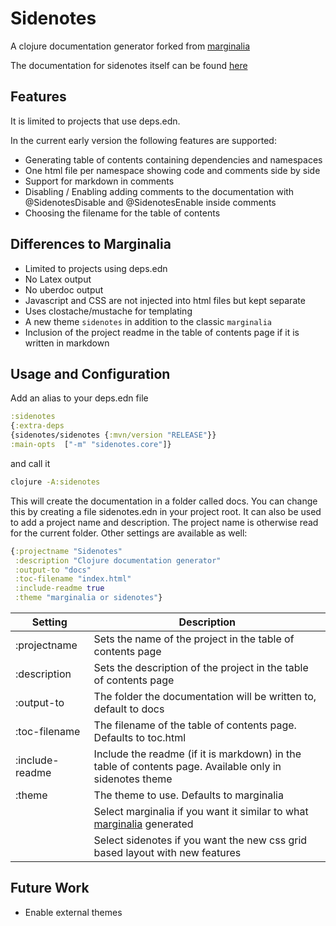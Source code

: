 # Sidenotes

A clojure documentation generator forked from [marginalia](https://github.com/gdeer81/marginalia/)

The documentation for sidenotes itself can be found [here](https://captain-porcelain.github.io/sidenotes/index.html)

## Features

It is limited to projects that use deps.edn.

In the current early version the following features are supported:
- Generating table of contents containing dependencies and namespaces
- One html file per namespace showing code and comments side by side
- Support for markdown in comments
- Disabling / Enabling adding comments to the documentation with @SidenotesDisable and @SidenotesEnable inside comments
- Choosing the filename for the table of contents

## Differences to Marginalia

- Limited to projects using deps.edn
- No Latex output
- No uberdoc output
- Javascript and CSS are not injected into html files but kept separate
- Uses clostache/mustache for templating
- A new theme `sidenotes` in addition to the classic `marginalia`
- Inclusion of the project readme in the table of contents page if it is written in markdown

## Usage and Configuration

Add an alias to your deps.edn file

```clojure
:sidenotes
{:extra-deps
{sidenotes/sidenotes {:mvn/version "RELEASE"}}
:main-opts  ["-m" "sidenotes.core"]}
```

and call it

```bash
clojure -A:sidenotes

```

This will create the documentation in a folder called docs. You can change this by creating a file sidenotes.edn
in your project root. It can also be used to add a project name and description. The project name is otherwise
read for the current folder. Other settings are available as well:

```clojure
{:projectname "Sidenotes"
 :description "Clojure documentation generator"
 :output-to "docs"
 :toc-filename "index.html"
 :include-readme true
 :theme "marginalia or sidenotes"}
```

| Setting | Description |
| ------- | ----------- |
| :projectname | Sets the name of the project in the table of contents page |
| :description | Sets the description of the project in the table of contents page |
| :output-to | The folder the documentation will be written to, default to docs |
| :toc-filename | The filename of the table of contents page. Defaults to toc.html |
| :include-readme | Include the readme (if it is markdown) in the table of contents page. Available only in sidenotes theme |
| :theme | The theme to use. Defaults to marginalia |
|  | Select marginalia if you want it similar to what [marginalia](https://github.com/gdeer81/marginalia/) generated |
|  | Select sidenotes if you want the new css grid based layout with new features |

## Future Work

- Enable external themes
